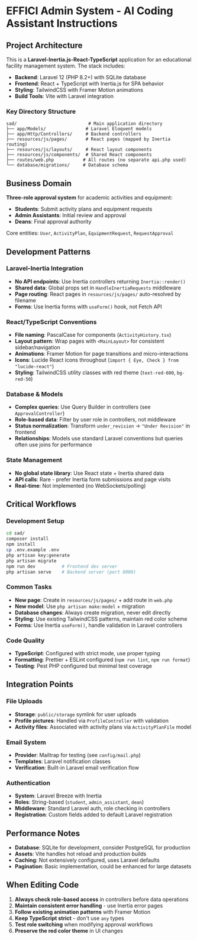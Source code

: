 # EFFICI Admin System - AI Coding Assistant Instructions

## Project Architecture

This is a **Laravel-Inertia.js-React-TypeScript** application for an educational facility management system. The stack includes:
- **Backend**: Laravel 12 (PHP 8.2+) with SQLite database
- **Frontend**: React + TypeScript with Inertia.js for SPA behavior
- **Styling**: TailwindCSS with Framer Motion animations
- **Build Tools**: Vite with Laravel integration

### Key Directory Structure
```
sad/                           # Main application directory
├── app/Models/               # Laravel Eloquent models
├── app/Http/Controllers/     # Backend controllers 
├── resources/js/pages/       # React pages (mapped by Inertia routing)
├── resources/js/layouts/     # React layout components
├── resources/js/components/  # Shared React components
├── routes/web.php           # All routes (no separate api.php used)
└── database/migrations/     # Database schema
```

## Business Domain

**Three-role approval system** for academic activities and equipment:
- **Students**: Submit activity plans and equipment requests
- **Admin Assistants**: Initial review and approval
- **Deans**: Final approval authority

Core entities: `User`, `ActivityPlan`, `EquipmentRequest`, `RequestApproval`

## Development Patterns

### Laravel-Inertia Integration
- **No API endpoints**: Use Inertia controllers returning `Inertia::render()` 
- **Shared data**: Global props set in `HandleInertiaRequests` middleware
- **Page routing**: React pages in `resources/js/pages/` auto-resolved by filename
- **Forms**: Use Inertia forms with `useForm()` hook, not Fetch API

### React/TypeScript Conventions
- **File naming**: PascalCase for components (`ActivityHistory.tsx`)
- **Layout pattern**: Wrap pages with `<MainLayout>` for consistent sidebar/navigation
- **Animations**: Framer Motion for page transitions and micro-interactions
- **Icons**: Lucide React icons throughout (`import { Eye, Check } from "lucide-react"`)
- **Styling**: TailwindCSS utility classes with red theme (`text-red-600`, `bg-red-50`)

### Database & Models
- **Complex queries**: Use Query Builder in controllers (see `ApprovalController`)
- **Role-based data**: Filter by user role in controllers, not middleware
- **Status normalization**: Transform `under_revision` → `"Under Revision"` in frontend
- **Relationships**: Models use standard Laravel conventions but queries often use joins for performance

### State Management
- **No global state library**: Use React state + Inertia shared data
- **API calls**: Rare - prefer Inertia form submissions and page visits
- **Real-time**: Not implemented (no WebSockets/polling)

## Critical Workflows

### Development Setup
```bash
cd sad/
composer install
npm install
cp .env.example .env
php artisan key:generate
php artisan migrate
npm run dev          # Frontend dev server
php artisan serve    # Backend server (port 8000)
```

### Common Tasks
- **New page**: Create in `resources/js/pages/` + add route in `web.php`
- **New model**: Use `php artisan make:model` + migration
- **Database changes**: Always create migration, never edit directly
- **Styling**: Use existing TailwindCSS patterns, maintain red color scheme
- **Forms**: Use Inertia `useForm()`, handle validation in Laravel controllers

### Code Quality
- **TypeScript**: Configured with strict mode, use proper typing
- **Formatting**: Prettier + ESLint configured (`npm run lint`, `npm run format`)
- **Testing**: Pest PHP configured but minimal test coverage

## Integration Points

### File Uploads
- **Storage**: `public/storage` symlink for user uploads
- **Profile pictures**: Handled via `ProfileController` with validation
- **Activity files**: Associated with activity plans via `ActivityPlanFile` model

### Email System
- **Provider**: Mailtrap for testing (see `config/mail.php`)
- **Templates**: Laravel notification classes
- **Verification**: Built-in Laravel email verification flow

### Authentication
- **System**: Laravel Breeze with Inertia
- **Roles**: String-based (`student`, `admin_assistant`, `dean`)  
- **Middleware**: Standard Laravel auth, role checking in controllers
- **Registration**: Custom fields added to default Laravel registration

## Performance Notes

- **Database**: SQLite for development, consider PostgreSQL for production
- **Assets**: Vite handles hot reload and production builds
- **Caching**: Not extensively configured, uses Laravel defaults
- **Pagination**: Basic implementation, could be enhanced for large datasets

## When Editing Code

1. **Always check role-based access** in controllers before data operations
2. **Maintain consistent error handling** - use Inertia error pages
3. **Follow existing animation patterns** with Framer Motion
4. **Keep TypeScript strict** - don't use `any` types
5. **Test role switching** when modifying approval workflows
6. **Preserve the red color theme** in UI changes